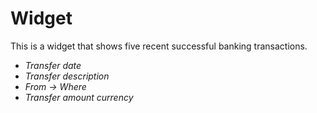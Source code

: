 # **Widget**

This is a widget that shows five recent successful banking transactions.

- _Transfer date_
- _Transfer description_
- _From &#8594; Where_
- _Transfer amount currency_